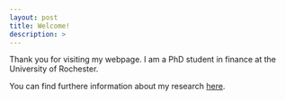 ```yaml
---
layout: post
title: Welcome!
description: >
---
```


Thank you for visiting my webpage. I am a PhD student in finance at the University of Rochester.

You can find furthere information about my research [here](https://botongshang.github.io/research/).
